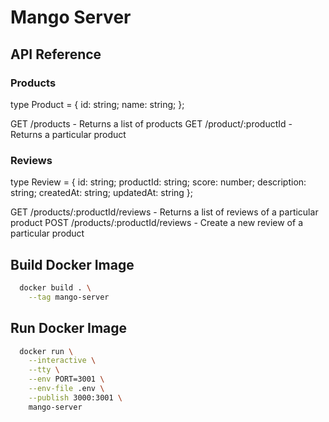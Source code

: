 # Mango Server

## API Reference

### Products
type Product = {
  id: string;
  name: string;
};

GET /products - Returns a list of products
GET /product/:productId - Returns a particular product

### Reviews
type Review = {
  id: string;
  productId: string;
  score: number;
  description: string;
  createdAt: string;
  updatedAt: string
};

GET /products/:productId/reviews - Returns a list of reviews of a particular product
POST /products/:productId/reviews - Create a new review of a particular product

## Build Docker Image
```sh
  docker build . \
    --tag mango-server
```

## Run Docker Image
```sh
  docker run \
    --interactive \
    --tty \
    --env PORT=3001 \
    --env-file .env \
    --publish 3000:3001 \
    mango-server
```
